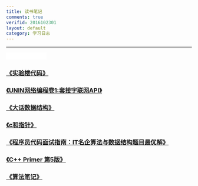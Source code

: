 ```yaml
---
title: 读书笔记
comments: true
verifid: 2016102301
layout: default
category: 学习日志
---
```


---

<iframe src="//ghbtns.com/github-btn.html?user=KevinsBobo&repo=book_code&type=watch&count=true" allowtransparency="true" frameborder="0" scrolling="0" width="110" height="20"></iframe>

### [《实验楼代码》](http://github.com/KevinsBobo/book_code/tree/master/shiyanlou/)

### [《UNIN网络编程卷1:套接字联网API》](http://github.com/KevinsBobo/book_code/tree/master/Unix-Network-Programming/)

### [《大话数据结构》](http://github.com/KevinsBobo/book_code/tree/master/data_structure/)

### [《c和指针》](http://github.com/KevinsBobo/book_code/tree/master/pointers_on_c/)

### [《程序员代码面试指南：IT名企算法与数据结构题目最优解》](http://github.com/KevinsBobo/book_code/tree/master/zuocodebook/)

### [《C++ Primer 第5版》](http://github.com/KevinsBobo/book_code/tree/master/cpp_primer/)

### [《算法笔记》](http://github.com/KevinsBobo/book_code/tree/master/algorithm_note/)
